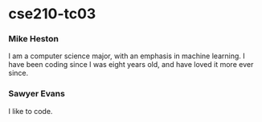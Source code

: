 # cse210-tc03

### Mike Heston
I am a computer science major, with an emphasis in machine learning. I have been coding since I was eight years old, and have loved it more ever since.

### Sawyer Evans
I like to code.
